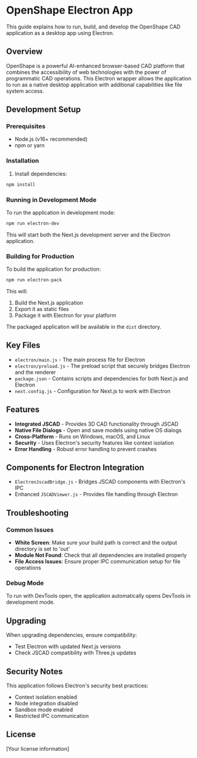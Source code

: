 # OpenShape Electron App

This guide explains how to run, build, and develop the OpenShape CAD application as a desktop app using Electron.

## Overview

OpenShape is a powerful AI-enhanced browser-based CAD platform that combines the accessibility of web technologies with the power of programmatic CAD operations. This Electron wrapper allows the application to run as a native desktop application with additional capabilities like file system access.

## Development Setup

### Prerequisites

- Node.js (v16+ recommended)
- npm or yarn

### Installation

1. Install dependencies:

```bash
npm install
```

### Running in Development Mode

To run the application in development mode:

```bash
npm run electron-dev
```

This will start both the Next.js development server and the Electron application.

### Building for Production

To build the application for production:

```bash
npm run electron-pack
```

This will:
1. Build the Next.js application
2. Export it as static files
3. Package it with Electron for your platform

The packaged application will be available in the `dist` directory.

## Key Files

- `electron/main.js` - The main process file for Electron
- `electron/preload.js` - The preload script that securely bridges Electron and the renderer
- `package.json` - Contains scripts and dependencies for both Next.js and Electron
- `next.config.js` - Configuration for Next.js to work with Electron

## Features

- **Integrated JSCAD** - Provides 3D CAD functionality through JSCAD
- **Native File Dialogs** - Open and save models using native OS dialogs
- **Cross-Platform** - Runs on Windows, macOS, and Linux
- **Security** - Uses Electron's security features like context isolation
- **Error Handling** - Robust error handling to prevent crashes

## Components for Electron Integration

- `ElectronJscadBridge.js` - Bridges JSCAD components with Electron's IPC
- Enhanced `JSCADViewer.js` - Provides file handling through Electron

## Troubleshooting

### Common Issues

- **White Screen**: Make sure your build path is correct and the output directory is set to 'out'
- **Module Not Found**: Check that all dependencies are installed properly
- **File Access Issues**: Ensure proper IPC communication setup for file operations

### Debug Mode

To run with DevTools open, the application automatically opens DevTools in development mode.

## Upgrading

When upgrading dependencies, ensure compatibility:
- Test Electron with updated Next.js versions
- Check JSCAD compatibility with Three.js updates

## Security Notes

This application follows Electron's security best practices:
- Context isolation enabled
- Node integration disabled
- Sandbox mode enabled
- Restricted IPC communication

## License

[Your license information] 
